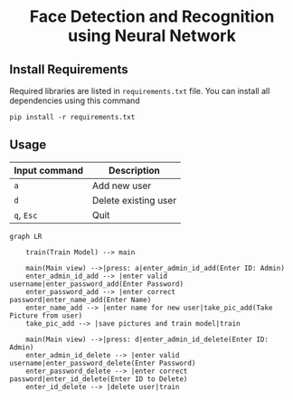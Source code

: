 <div align="center">

# Face Detection and Recognition using Neural Network

</div>

## Install Requirements

Required libraries are listed in `requirements.txt` file. You can install all dependencies using this command

```shell
pip install -r requirements.txt
```

## Usage

| Input command | Description          |
|---------------|----------------------|
| `a`           | Add new user         |
| `d`           | Delete existing user |
| `q`, `Esc`    | Quit                 |


```mermaid
graph LR
    
    train(Train Model) --> main
    
    main(Main view) -->|press: a|enter_admin_id_add(Enter ID: Admin)
    enter_admin_id_add --> |enter valid username|enter_password_add(Enter Password)
    enter_password_add --> |enter correct password|enter_name_add(Enter Name)
    enter_name_add --> |enter name for new user|take_pic_add(Take Picture from user)
    take_pic_add --> |save pictures and train model|train
    
    main(Main view) -->|press: d|enter_admin_id_delete(Enter ID: Admin)
    enter_admin_id_delete --> |enter valid username|enter_password_delete(Enter Password)
    enter_password_delete --> |enter correct password|enter_id_delete(Enter ID to Delete)
    enter_id_delete --> |delete user|train
    
    
```